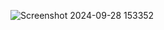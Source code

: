 ![Screenshot 2024-09-28 153352](https://github.com/user-attachments/assets/cc71769f-2d04-4aed-b0f9-15681bea0982)
